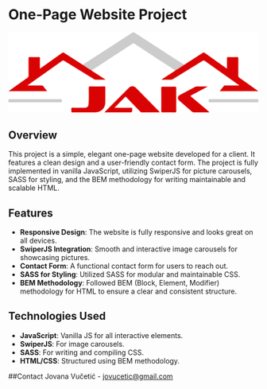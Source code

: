 # One-Page Website Project

![Project Logo](https://github.com/dzopunk/jak.rs/blob/main/img/jaklogo.svg?raw=true)

## Overview

This project is a simple, elegant one-page website developed for a client. It features a clean design and a user-friendly contact form. The project is fully implemented in vanilla JavaScript, utilizing SwiperJS for picture carousels, SASS for styling, and the BEM methodology for writing maintainable and scalable HTML.

## Features

- **Responsive Design**: The website is fully responsive and looks great on all devices.
- **SwiperJS Integration**: Smooth and interactive image carousels for showcasing pictures.
- **Contact Form**: A functional contact form for users to reach out.
- **SASS for Styling**: Utilized SASS for modular and maintainable CSS.
- **BEM Methodology**: Followed BEM (Block, Element, Modifier) methodology for HTML to ensure a clear and consistent structure.

## Technologies Used

- **JavaScript**: Vanilla JS for all interactive elements.
- **SwiperJS**: For image carousels.
- **SASS**: For writing and compiling CSS.
- **HTML/CSS**: Structured using BEM methodology.


##Contact
Jovana Vučetić - jovucetic@gmail.com
